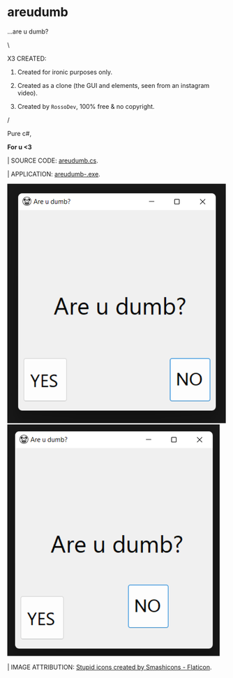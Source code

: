 # areudumb

...are u dumb?

\

X3 CREATED:

1. Created for ironic purposes only.

2. Created as a clone (the GUI and elements, seen from an instagram video).

3. Created by ``RossoDev``, 100% free & no copyright.

/

Pure c#,

**For u <3**

| SOURCE CODE: <a href="https://github.com/Rohats/areudumb/blob/d627027d5c89e8f13585becb7c5a37ea1368cd9f/Are%20u%20dumb-/Are%20u%20dumb-/areudumb.cs">areudumb.cs</a>.

| APPLICATION: <a href="https://github.com/Rohats/areudumb/blob/d627027d5c89e8f13585becb7c5a37ea1368cd9f/Are%20u%20dumb-/Are%20u%20dumb-/bin/Debug/Are%20u%20dumb-.exe">areudumb-.exe</a>.

![](https://github.com/Rohats/areudumb/blob/1421bbbff705c40ac145830c9e868856a984ff3e/Are%20u%20dumb-/Are%20u%20dumb-/logo/1.png) ![](https://github.com/Rohats/areudumb/blob/1421bbbff705c40ac145830c9e868856a984ff3e/Are%20u%20dumb-/Are%20u%20dumb-/logo/2.png)

| IMAGE ATTRIBUTION: <a href="https://www.flaticon.com/free-icons/stupid" title="stupid icons">Stupid icons created by Smashicons - Flaticon</a>.
